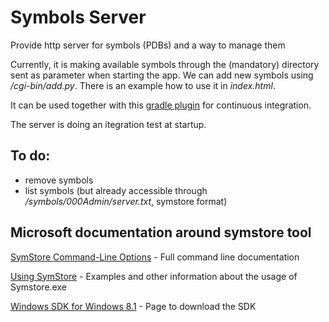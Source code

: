 # Symbols Server
Provide http server for symbols (PDBs) and a way to manage them

Currently, it is making available symbols through the (mandatory) directory sent as parameter when starting the app.
We can add new symbols using _/cgi-bin/add.py_. There is an example how to use it in _index.html_.

It can be used together with this [gradle plugin](https://github.com/reeflog/gradle-symstoreserver-plugin) for continuous integration.

The server is doing an itegration test at startup.

## To do:
- remove symbols
- list symbols (but already accessible through _/symbols/000Admin/server.txt_, symstore format)

## Microsoft documentation around symstore tool

[SymStore Command-Line Options](https://msdn.microsoft.com/fr-fr/library/windows/desktop/ms681378(v=vs.85).aspx) - Full command line documentation

[Using SymStore](https://msdn.microsoft.com/en-us/library/windows/desktop/ms681417(v=vs.85).aspx) - Examples and other information about the usage of Symstore.exe

[Windows SDK for Windows 8.1](https://developer.microsoft.com/en-us/windows/downloads/windows-8-1-sdk) - Page to download the SDK
